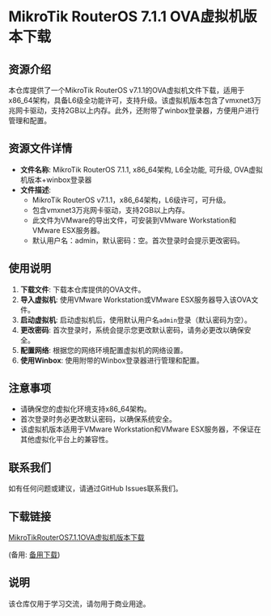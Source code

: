 # MikroTik RouterOS 7.1.1 OVA虚拟机版本下载

## 资源介绍

本仓库提供了一个MikroTik RouterOS v7.1.1的OVA虚拟机文件下载，适用于x86_64架构，具备L6级全功能许可，支持升级。该虚拟机版本包含了vmxnet3万兆网卡驱动，支持2GB以上内存。此外，还附带了winbox登录器，方便用户进行管理和配置。

## 资源文件详情

- **文件名称**: MikroTik RouterOS 7.1.1, x86_64架构, L6全功能, 可升级, OVA虚拟机版本+winbox登录器
- **文件描述**: 
  - MikroTik RouterOS v7.1.1，x86_64架构，L6级许可，可升级。
  - 包含vmxnet3万兆网卡驱动，支持2GB以上内存。
  - 此文件为VMware的导出文件，可安装到VMware Workstation和VMware ESX服务器。
  - 默认用户名：admin，默认密码：空。首次登录时会提示更改密码。

## 使用说明

1. **下载文件**: 下载本仓库提供的OVA文件。
2. **导入虚拟机**: 使用VMware Workstation或VMware ESX服务器导入该OVA文件。
3. **启动虚拟机**: 启动虚拟机后，使用默认用户名`admin`登录（默认密码为空）。
4. **更改密码**: 首次登录时，系统会提示您更改默认密码，请务必更改以确保安全。
5. **配置网络**: 根据您的网络环境配置虚拟机的网络设置。
6. **使用Winbox**: 使用附带的Winbox登录器进行管理和配置。

## 注意事项

- 请确保您的虚拟化环境支持x86_64架构。
- 首次登录时务必更改默认密码，以确保系统安全。
- 该虚拟机版本适用于VMware Workstation和VMware ESX服务器，不保证在其他虚拟化平台上的兼容性。

## 联系我们

如有任何问题或建议，请通过GitHub Issues联系我们。

## 下载链接
[MikroTikRouterOS7.1.1OVA虚拟机版本下载](https://pan.quark.cn/s/1604a8a860b0) 

(备用: [备用下载](https://pan.baidu.com/s/1yXz3d046wGx2UrpPqeYMRQ?pwd=1234))

## 说明

该仓库仅用于学习交流，请勿用于商业用途。
